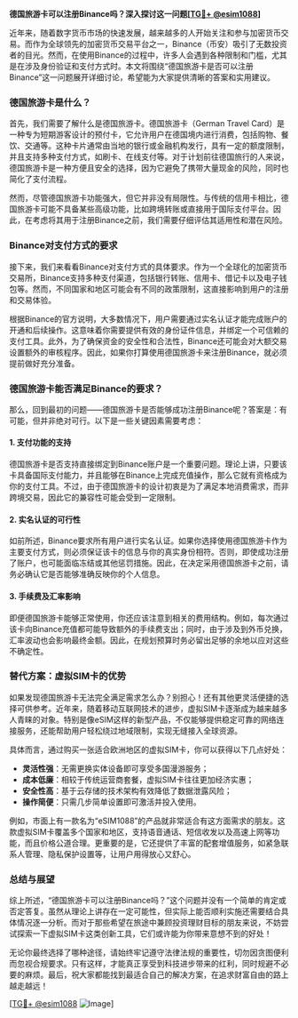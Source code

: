 **德国旅游卡可以注册Binance吗？深入探讨这一问题[[TG💪+ @esim1088](https://t.me/s/esim1088)]**

近年来，随着数字货币市场的快速发展，越来越多的人开始关注和参与加密货币交易。而作为全球领先的加密货币交易平台之一，Binance（币安）吸引了无数投资者的目光。然而，在使用Binance的过程中，许多人会遇到各种限制和门槛，尤其是在涉及身份验证和支付方式时。本文将围绕“德国旅游卡是否可以注册Binance”这一问题展开详细讨论，希望能为大家提供清晰的答案和实用建议。

### 德国旅游卡是什么？

首先，我们需要了解什么是德国旅游卡。德国旅游卡（German Travel Card）是一种专为短期游客设计的预付卡，它允许用户在德国境内进行消费，包括购物、餐饮、交通等。这种卡片通常由当地的银行或金融机构发行，具有一定的额度限制，并且支持多种支付方式，如刷卡、在线支付等。对于计划前往德国旅行的人来说，德国旅游卡是一种方便且安全的选择，因为它避免了携带大量现金的风险，同时也简化了支付流程。

然而，尽管德国旅游卡功能强大，但它并非没有局限性。与传统的信用卡相比，德国旅游卡可能不具备某些高级功能，比如跨境转账或直接用于国际支付平台。因此，在考虑将其用于注册Binance之前，我们需要仔细评估其适用性和潜在风险。

### Binance对支付方式的要求

接下来，我们来看看Binance对支付方式的具体要求。作为一个全球化的加密货币交易所，Binance支持多种支付渠道，包括银行转账、信用卡、借记卡以及电子钱包等。然而，不同国家和地区可能会有不同的政策限制，这直接影响到用户的注册和交易体验。

根据Binance的官方说明，大多数情况下，用户需要通过实名认证才能完成账户的开通和后续操作。这意味着你需要提供有效的身份证件信息，并绑定一个可信赖的支付工具。此外，为了确保资金的安全性和合法性，Binance还可能会对大额交易设置额外的审核程序。因此，如果你打算使用德国旅游卡来注册Binance，就必须提前做好充分准备。

### 德国旅游卡能否满足Binance的要求？

那么，回到最初的问题——德国旅游卡是否能够成功注册Binance呢？答案是：有可能，但并非绝对可行。以下是一些关键因素需要考虑：

#### 1. **支付功能的支持**
   德国旅游卡是否支持直接绑定到Binance账户是一个重要问题。理论上讲，只要该卡具备国际支付能力，并且能够在Binance上完成充值操作，那么它就有资格成为你的支付工具。不过，由于德国旅游卡的设计初衷是为了满足本地消费需求，而非跨境交易，因此它的兼容性可能会受到一定限制。

#### 2. **实名认证的可行性**
   如前所述，Binance要求所有用户进行实名认证。如果你选择使用德国旅游卡作为主要支付方式，则必须保证该卡的信息与你的真实身份相符。否则，即使成功注册了账户，也可能面临冻结或其他惩罚措施。因此，在决定采用德国旅游卡之前，请务必确认它是否能够准确反映你的个人信息。

#### 3. **手续费及汇率影响**
   即便德国旅游卡能够正常使用，你还应该注意到相关的费用结构。例如，每次通过该卡向Binance充值都可能导致额外的手续费支出；同时，由于涉及到外币兑换，汇率波动也会影响最终金额。因此，在规划预算时务必留出足够的余地以应对这些不确定性。

### 替代方案：虚拟SIM卡的优势

如果发现德国旅游卡无法完全满足需求怎么办？别担心！还有其他更灵活便捷的选择可供参考。近年来，随着移动互联网技术的进步，虚拟SIM卡逐渐成为越来越多人青睐的对象。特别是像eSIM这样的新型产品，不仅能够提供稳定可靠的网络连接服务，还能帮助用户轻松绕过地域限制，实现无缝接入全球资源。

具体而言，通过购买一张适合欧洲地区的虚拟SIM卡，你可以获得以下几点好处：
- **灵活性强**：无需更换实体设备即可享受多国漫游服务；
- **成本低廉**：相较于传统运营商套餐，虚拟SIM卡往往更加经济实惠；
- **安全性高**：基于云存储的技术架构有效降低了数据泄露风险；
- **操作简便**：只需几步简单设置即可激活并投入使用。

例如，市面上有一款名为“eSIM1088”的产品就非常适合有这方面需求的朋友。这款虚拟SIM卡覆盖多个国家和地区，支持语音通话、短信收发以及高速上网等功能，而且价格公道合理。更重要的是，它还提供了丰富的配套增值服务，如紧急联系人管理、隐私保护设置等，让用户用得放心又舒心。

### 总结与展望

综上所述，“德国旅游卡可以注册Binance吗？”这个问题并没有一个简单的肯定或否定答复。虽然从理论上讲存在一定可能性，但实际上能否顺利实施还需要结合具体情况逐一分析。而对于那些希望在旅途中兼顾投资理财目标的朋友来说，不妨尝试探索一下虚拟SIM卡这类创新工具，它们或许能为你带来意想不到的好处！

无论你最终选择了哪种途径，请始终牢记遵守法律法规的重要性，切勿因贪图便利而忽视合规要求。只有这样，才能真正享受到科技进步带来的红利，同时规避不必要的麻烦。最后，祝大家都能找到最适合自己的解决方案，在追求财富自由的路上越走越远！

[[TG💪+ @esim1088](https://t.me/s/esim1088) ![Image](https://i.postimg.cc/4NQfJmqS/Snipaste-2025-05-13-00-14-12.png)]